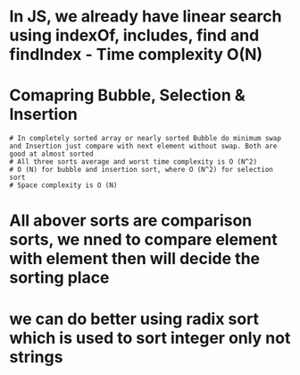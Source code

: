 # In JS, we already have linear search using indexOf, includes, find and findIndex - Time complexity O(N)

# Comapring Bubble, Selection & Insertion

    # In completely sorted array or nearly sorted Bubble do minimum swap and Insertion just compare with next element without swap. Both are good at almost sorted
    # All three sorts average and worst time complexity is O (N^2)
    # O (N) for bubble and insertion sort, where O (N^2) for selection sort
    # Space complexity is O (N)

# All abover sorts are comparison sorts, we nned to compare element with element then will decide the sorting place

# we can do better using radix sort which is used to sort integer only not strings

